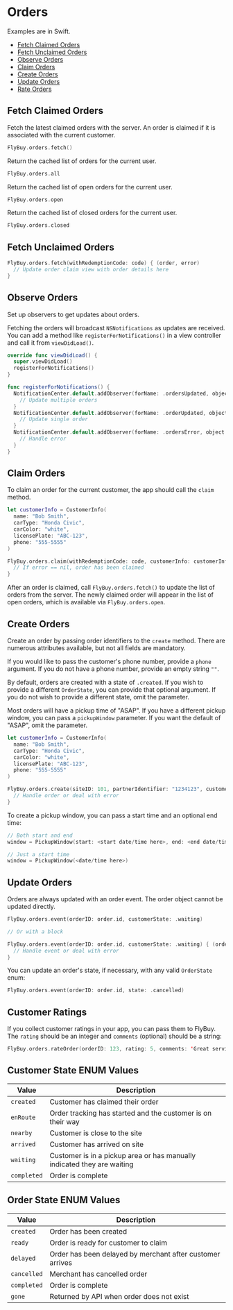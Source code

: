 # Orders

Examples are in Swift.

- [Fetch Claimed Orders](#fetch-claimed-orders)
- [Fetch Unclaimed Orders](#fetch-unclaimed-orders)
- [Observe Orders](#observe-orders)
- [Claim Orders](#claim-orders)
- [Create Orders](#create-orders)
- [Update Orders](#update-orders)
- [Rate Orders](#rate-orders)

## <span id="fetch-claimed-orders">Fetch Claimed Orders</span>

Fetch the latest claimed orders with the server. An order is claimed if it is associated with the current customer.

```swift
FlyBuy.orders.fetch()
```

Return the cached list of orders for the current user.

```swift
FlyBuy.orders.all
```

Return the cached list of open orders for the current user.

```swift
FlyBuy.orders.open
```

Return the cached list of closed orders for the current user.

```swift
FlyBuy.orders.closed
```

## <span id="fetch-unclaimed-orders">Fetch Unclaimed Orders</span>

```swift
FlyBuy.orders.fetch(withRedemptionCode: code) { (order, error)
  // Update order claim view with order details here
}
```

## <span id="observe-orders">Observe Orders</span>

Set up observers to get updates about orders.

Fetching the orders will broadcast `NSNotifications` as updates are received. You can add a method like `registerForNotifications()` in a view controller and call it from `viewDidLoad()`.

```swift
override func viewDidLoad() {
  super.viewDidLoad()
  registerForNotifications()
}

func registerForNotifications() {
  NotificationCenter.default.addObserver(forName: .ordersUpdated, object: nil, queue: nil) { (notification) in
    // Update multiple orders
  }
  NotificationCenter.default.addObserver(forName: .orderUpdated, object: nil, queue: nil) { (notification) in
    // Update single order
  }
  NotificationCenter.default.addObserver(forName: .ordersError, object: nil, queue: nil) { (notification) in
    // Handle error
  }
}
```

## <span id="claim-orders">Claim Orders</span>

To claim an order for the current customer, the app should call the `claim` method.

```swift
let customerInfo = CustomerInfo(
  name: "Bob Smith",
  carType: "Honda Civic",
  carColor: "white",
  licensePlate: "ABC-123",
  phone: "555-5555"
)

FlyBuy.orders.claim(withRedemptionCode: code, customerInfo: customerInfo) { (order, error)
  // If error == nil, order has been claimed
}
```

After an order is claimed, call `FlyBuy.orders.fetch()` to update the list of orders from the server. The newly claimed order will appear in the list of open orders, which is available via `FlyBuy.orders.open`.

## <span id="create-orders">Create Orders</span>

Create an order by passing order identifiers to the `create` method. There are numerous attributes available, but not all fields are mandatory.

If you would like to pass the customer's phone number, provide a `phone` argument. If you do not have a phone number, provide an empty string `""`.

By default, orders are created with a state of `.created`. If you wish to provide a different `OrderState`, you can provide that optional argument. If you do not wish to provide a different state, omit the parameter.

Most orders will have a pickup time of "ASAP". If you have a different pickup window, you can pass a `pickupWindow` parameter. If you want the default of "ASAP", omit the parameter.

```swift
let customerInfo = CustomerInfo(
  name: "Bob Smith",
  carType: "Honda Civic",
  carColor: "white",
  licensePlate: "ABC-123",
  phone: "555-5555"
)

FlyBuy.orders.create(siteID: 101, partnerIdentifier: "1234123", customerInfo: customerInfo) { (order, error) -> (Void) in
  // Handle order or deal with error
}
```

To create a pickup window, you can pass a start time and an optional end time:

```swift
// Both start and end
window = PickupWindow(start: <start date/time here>, end: <end date/time here>)

// Just a start time
window = PickupWindow(<date/time here>)
```

## <span id="update-orders">Update Orders</span>

Orders are always updated with an order event. The order object cannot be updated directly.

```swift
FlyBuy.orders.event(orderID: order.id, customerState: .waiting)

// Or with a block

FlyBuy.orders.event(orderID: order.id, customerState: .waiting) { (order, error) in
  // Handle event or deal with error
}
```

You can update an order's state, if necessary, with any valid `OrderState` enum:

```swift
FlyBuy.orders.event(orderID: order.id, state: .cancelled)
```

## <span id="rate-orders">Customer Ratings</span>

If you collect customer ratings in your app, you can pass them to FlyBuy. The `rating` should be an integer and `comments` (optional) should be a string:

```swift
FlyBuy.orders.rateOrder(orderID: 123, rating: 5, comments: 'Great service')
```

## Customer State ENUM Values

| Value       | Description                                                             |
|-------------|-------------------------------------------------------------------------|
| `created`   | Customer has claimed their order                                        |
| `enRoute`   | Order tracking has started and the customer is on their way             |
| `nearby`    | Customer is close to the site                                           |
| `arrived`   | Customer has arrived on site                                            |
| `waiting`   | Customer is in a pickup area or has manually indicated they are waiting |
| `completed` | Order is complete                                                       |


## Order State ENUM Values

| Value       | Description                                                             |
|-------------|-------------------------------------------------------------------------|
| `created`   | Order has been created                                                  |
| `ready`     | Order is ready for customer to claim                                    |
| `delayed`   | Order has been delayed by merchant after customer arrives               |
| `cancelled` | Merchant has cancelled order                                            |
| `completed` | Order is complete                                                       |
| `gone`      | Returned by API when order does not exist                               |

